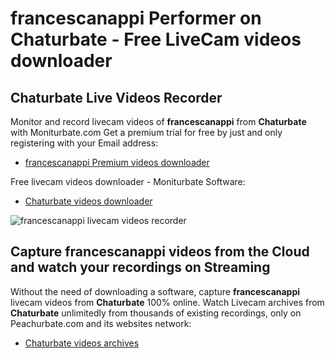 # francescanappi Performer on Chaturbate - Free LiveCam videos downloader

## Chaturbate Live Videos Recorder

Monitor and record livecam videos of **francescanappi** from **Chaturbate** with Moniturbate.com
Get a premium trial for free by just and only registering with your Email address:
* [francescanappi Premium videos downloader](https://moniturbate.com/request-demo-licence-key.html)

Free livecam videos downloader - Moniturbate Software:
* [Chaturbate videos downloader](https://moniturbate.com/moniturbate-download-software.html)

![francescanappi livecam videos recorder](https://peachurnet.com/templates/moniturbate-software.png)


## Capture francescanappi videos from the Cloud and watch your recordings on Streaming

Without the need of downloading a software, capture **francescanappi** livecam videos from **Chaturbate** 100% online.
Watch Livecam archives from **Chaturbate** unlimitedly from thousands of existing recordings, only on Peachurbate.com and its websites network:
* [Chaturbate videos archives](https://peachurnet.com/)